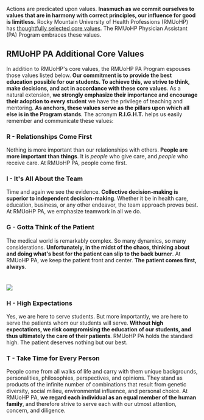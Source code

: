 
Actions are predicated upon values. **Inasmuch as we commit ourselves to values that are in harmony with correct principles, our influence for good is limitless.** Rocky Mountain University of Health Professions (RMUoHP) has [thoughtfully selected core values][rmu-core-values]. The RMUoHP Physician Assistant (PA) Program embraces these values. 

[rmu-core-values]: http://rmuohp.edu/university/mission-vision-core-values/

## RMUoHP PA Additional Core Values 

In addition to RMUoHP's core values, the RMUoHP PA Program espouses those values listed below. **Our commitment is to provide the best education possible for our students. To achieve this, we strive to think, make decisions, and act in accordance with these core values**. As a natural extension, **we strongly emphasize their importance and encourage their adoption to every student** we have the privilege of teaching and mentoring. **As anchors, these values serve as the pillars upon which all else is in the Program stands**. The acronym **R.I.G.H.T.** helps us easily remember and communicate these values:

### <span class="highlight-rgt">R</span> - Relationships Come First

Nothing is more important than our relationships with others. **People are more important than things**. It is _people_ who give care, and _people_ who receive care. At RMUoHP PA, people come first.

### <span class="highlight-ih">I</span> - It's All About the Team

Time and again we see the evidence. **Collective decision-making is superior to independent decision-making**. Whether it be in health care, education, business, or any other endeavor, the team approach proves best. At RMUoHP PA, we emphasize teamwork in all we do.

### <span class="highlight-rgt">G</span> - Gotta Think of the Patient

The medical world is remarkably complex. So many dynamics, so many considerations. **Unfortunately, in the midst of the chaos, thinking about and doing what's best for the patient can slip to the back burner**. At RMUoHP PA, we keep the patient front and center. **The patient comes first, always**.

<img src="{{site.imagepath}}/familymedicine.jpg" style="max-width:100%; margin-left:auto; margin-right:auto; margin-top:1.5rem;">

### <span class="highlight-ih">H</span> - High Expectations

Yes, we are here to serve students. But more importantly, we are here to serve the patients whom our students will serve. **Without high expectations, we risk compromising the education of our students, and thus ultimately the care of their patients**. RMUoHP PA holds the standard high. The patient deserves nothing but our best.

### <span class="highlight-rgt">T</span> - Take Time for Every Person

People come from all walks of life and carry with them unique backgrounds, personalities, philosophies, perspectives, and opinions. They stand as products of the infinite number of combinations that result from genetic diversity, social milieu, environmental influence, and personal choice. At RMUoHP PA, **we regard each individual as an equal member of the human family**, and therefore strive to serve each with our utmost attention, concern, and diligence.